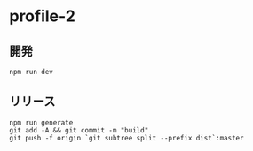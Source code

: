 # profile-2

## 開発

```bash
npm run dev
```

## リリース

```
npm run generate
git add -A && git commit -m "build"
git push -f origin `git subtree split --prefix dist`:master
```
